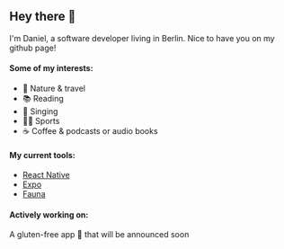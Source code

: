 ## Hey there 🦦
I'm Daniel, a software developer living in Berlin. Nice to have you on my github page!

#### Some of my interests:
- 🌳 Nature & travel
- 📚 Reading
- 🎤 Singing
- 🤸‍♂️ Sports
- ☕️ Coffee & podcasts or audio books

#### My current tools:
- [React Native](https://reactnative.dev/)
- [Expo](https://expo.dev/)
- [Fauna](https://fauna.com/)

#### Actively working on:
A gluten-free app 🌾 that will be announced soon
